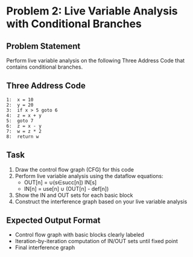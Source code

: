 # Problem 2: Live Variable Analysis with Conditional Branches

## Problem Statement
Perform live variable analysis on the following Three Address Code that contains conditional branches.

## Three Address Code
```
1:  x = 10
2:  y = 20
3:  if x > 5 goto 6
4:  z = x + y
5:  goto 7
6:  z = x - y
7:  w = z * 2
8:  return w
```

## Task
1. Draw the control flow graph (CFG) for this code
2. Perform live variable analysis using the dataflow equations:
   - OUT[n] = ∪(s∈succ[n]) IN[s]
   - IN[n] = use[n] ∪ (OUT[n] - def[n])
3. Show the IN and OUT sets for each basic block
4. Construct the interference graph based on your live variable analysis

## Expected Output Format
- Control flow graph with basic blocks clearly labeled
- Iteration-by-iteration computation of IN/OUT sets until fixed point
- Final interference graph